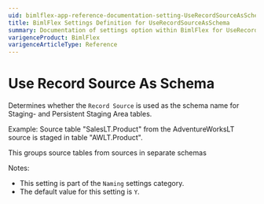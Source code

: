 ```yaml
---
uid: bimlflex-app-reference-documentation-setting-UseRecordSourceAsSchema
title: BimlFlex Settings Definition for UseRecordSourceAsSchema
summary: Documentation of settings option within BimlFlex for UseRecordSourceAsSchema
varigenceProduct: BimlFlex
varigenceArticleType: Reference
---
```


# Use Record Source As Schema

Determines whether the `Record Source` is used as the schema name for Staging- and Persistent Staging Area tables.

Example: Source table "SalesLT.Product" from the AdventureWorksLT source is staged in table "AWLT.Product".

This groups source tables from sources in separate schemas

Notes:

* This setting is part of the `Naming` settings category.
* The default value for this setting is `Y`.
